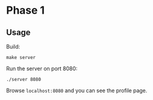 # Phase 1
## Usage
Build:
```
make server
```
Run the server on port 8080:
```
./server 8080
```

Browse `localhost:8080` and you can see the profile page.
